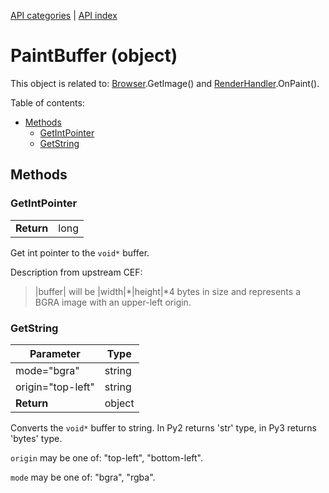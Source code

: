 [API categories](API-categories.md) | [API index](API-index.md)


# PaintBuffer (object)

This object is related to: [Browser](Browser.md).GetImage() and [RenderHandler](RenderHandler.md).OnPaint().


Table of contents:
* [Methods](#methods)
  * [GetIntPointer](#getintpointer)
  * [GetString](#getstring)


## Methods


### GetIntPointer

| | |
| --- | --- |
| __Return__ | long |

Get int pointer to the `void*` buffer.

Description from upstream CEF:
> |buffer| will be |width|*|height|*4 bytes in size and represents a BGRA
> image with an upper-left origin.


### GetString

| Parameter | Type |
| --- | --- |
| mode="bgra" | string |
| origin="top-left" | string |
| __Return__ | object |

Converts the `void*` buffer to string. In Py2 returns 'str' type, in Py3 returns 'bytes' type.

`origin` may be one of: "top-left", "bottom-left".

`mode` may be one of: "bgra", "rgba".
